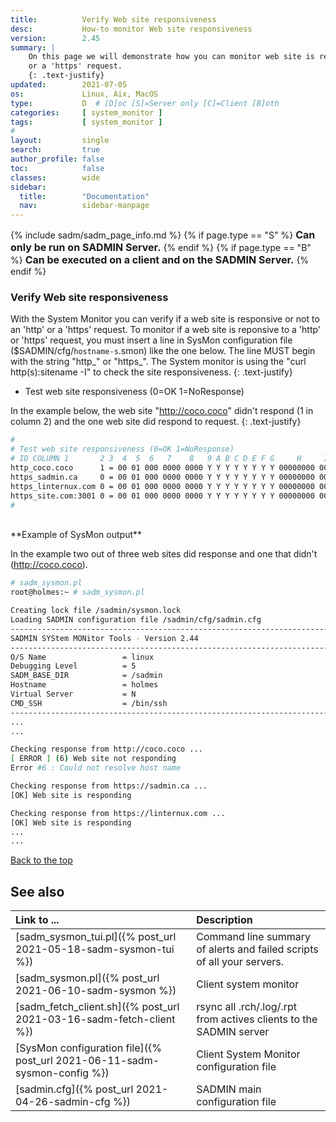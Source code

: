 ```yaml
---
title:          Verify Web site responsiveness
desc:           How-to monitor Web site responsiveness
version:        2.45
summary: |         
    On this page we will demonstrate how you can monitor web site is responsive or not to an 'http'
    or a 'https' request.
    {: .text-justify}
updated:        2021-07-05
os:             Linux, Aix, MacOS
type:           D  # [D]oc [S]=Server only [C]=Client [B]oth
categories:     [ system_monitor ] 
tags:           [ system_monitor ] 
#
layout:         single
search:         true
author_profile: false
toc:            false
classes:        wide
sidebar:
  title:        "Documentation"
  nav:          sidebar-manpage
---
```

<a id="top_of_page"></a>

{% include sadm/sadm_page_info.md %}
{% if page.type == "S" %}
<font size="3"><strong>Can only be run on SADMIN Server.</strong></font>
{% endif %}
{% if page.type == "B" %}
<font size="3"><strong>Can be executed on a client and on the SADMIN Server.</strong></font>
{% endif %}


<a id="http_https"></a>
### Verify Web site responsiveness

With the System Monitor you can verify if a web site is responsive or not to an 'http' or a 'https'
request. To monitor if a web site is reponsive to a 'http' or 'https' request, you must insert a 
line in SysMon configuration file ($SADMIN/cfg/`hostname-s`.smon) like the one below. The line MUST 
begin with the string "http_" or "https_". The System monitor is using the "curl http(s):sitename -I"
to check the site responsiveness.
{: .text-justify}

- Test web site responsiveness (0=OK 1=NoResponse)

In the example below, the web site "http://coco.coco" didn't respond (1 in column 2) and the one
web site did respond to request.
{: .text-justify}

```bash
#
# Test web site responsiveness (0=OK 1=NoResponse)
# ID COLUMN 1       2 3  4  5  6   7    8   9 A B C D E F G     H     I     J       K     L
http_coco.coco      1 = 00 01 000 0000 0000 Y Y Y Y Y Y Y Y 00000000 0000 default default -
https_sadmin.ca     0 = 00 01 000 0000 0000 Y Y Y Y Y Y Y Y 00000000 0000 default default -
https_linternux.com 0 = 00 01 000 0000 0000 Y Y Y Y Y Y Y Y 00000000 0000 default default -
https_site.com:3001 0 = 00 01 000 0000 0000 Y Y Y Y Y Y Y Y 00000000 0000 default default -
#
```


<br>
**Example of SysMon output**  

In the example two out of three web sites did response and one that didn't (http://coco.coco).

```bash
# sadm_sysmon.pl
root@holmes:~ # sadm_sysmon.pl

Creating lock file /sadmin/sysmon.lock
Loading SADMIN configuration file /sadmin/cfg/sadmin.cfg
------------------------------------------------------------------------------
SADMIN SYStem MONitor Tools - Version 2.44
------------------------------------------------------------------------------
O/S Name                 = linux
Debugging Level          = 5
SADM_BASE_DIR            = /sadmin
Hostname                 = holmes
Virtual Server           = N
CMD_SSH                  = /bin/ssh
------------------------------------------------------------------------------
...
...

Checking response from http://coco.coco ... 
[ ERROR ] (6) Web site not responding
Error #6 : Could not resolve host name

Checking response from https://sadmin.ca ... 
[OK] Web site is responding

Checking response from https://linternux.com ... 
[OK] Web site is responding
...
...
```

[Back to the top](#top_of_page)







<a id="seealso"></a>
## See also

| Link to ...| Description |  
| :--- | :--- |  
| [sadm_sysmon_tui.pl]({% post_url 2021-05-18-sadm-sysmon-tui %})                   |  Command line summary of alerts and failed scripts of all your servers.  
| [sadm_sysmon.pl]({% post_url 2021-06-10-sadm-sysmon %})                           | Client system monitor   
| [sadm_fetch_client.sh]({% post_url 2021-03-16-sadm-fetch-client %})               | rsync all .rch/.log/.rpt from actives clients to the SADMIN server  
| [SysMon configuration file]({% post_url 2021-06-11-sadm-sysmon-config %})         | Client System Monitor configuration file   
| [sadmin.cfg]({% post_url 2021-04-26-sadmin-cfg %})                                | SADMIN main configuration file   

